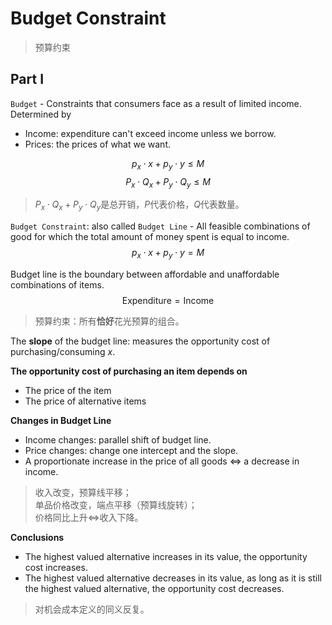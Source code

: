 # Budget Constraint

> 预算约束

## Part I

`Budget` - Constraints that consumers face as a result of limited income. Determined by 
- Income: expenditure can't exceed income unless we borrow.
- Prices: the prices of what we want.

$$p_x \cdot x + p_y \cdot y \leq M$$
$$P_x \cdot Q_x + P_y \cdot Q_y \leq M$$

> $P_x \cdot Q_x + P_y \cdot Q_y$是总开销，$P$代表价格，$Q$代表数量。

`Budget Constraint`: also called `Budget Line` - All feasible combinations of good for which the total amount of money spent is equal to income.
$$p_x \cdot x + p_y \cdot y = M$$

Budget line is the boundary between affordable and unaffordable combinations of items.
$$ \text{Expenditure} = \text{Income} $$

> 预算约束：所有**恰好**花光预算的组合。

The **slope** of the budget line: measures the opportunity cost of purchasing/consuming $x$.

**The opportunity cost of purchasing an item depends on**
- The price of the item
- The price of alternative items

**Changes in Budget Line**
- Income changes: parallel shift of budget line.
- Price changes: change one intercept and the slope.
- A proportionate increase in the price of all goods $\iff$ a decrease in income.

> 收入改变，预算线平移；<br>单品价格改变，端点平移（预算线旋转）；<br>价格同比上升$\iff$收入下降。

**Conclusions**
- The highest valued alternative increases in its value, the opportunity cost increases.
- The highest valued alternative decreases in its value, as long as it is still the highest valued alternative, the opportunity cost decreases.
> 对机会成本定义的同义反复。
